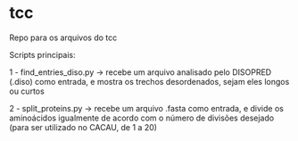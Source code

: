 # tcc
Repo para os arquivos do tcc

Scripts principais:

1 - find_entries_diso.py -> recebe um arquivo analisado pelo DISOPRED (.diso) como entrada, e mostra os trechos desordenados,
sejam eles longos ou curtos

2 - split_proteins.py -> recebe um arquivo .fasta como entrada, e divide os aminoácidos igualmente de acordo com o número de
divisões desejado (para ser utilizado no CACAU, de 1 a 20)


